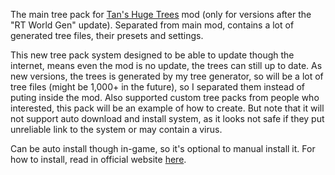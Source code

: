 The main tree pack for [Tan's Huge Trees](https://legacy.curseforge.com/minecraft/mc-mods/tan-huge-trees) mod (only for versions after the "RT World Gen" update). Separated from main mod, contains a lot of generated tree files, their presets and settings.

This new tree pack system designed to be able to update though the internet, means even the mod is no update, the trees can still up to date. As new versions, the trees is generated by my tree generator, so will be a lot of tree files (might be 1,000+ in the future), so I separated them instead of puting inside the mod. Also supported custom tree packs from people who interested, this pack will be an example of how to create. But note that it will not support auto download and install system, as it looks not safe if they put unreliable link to the system or may contain a virus.

Can be auto install though in-game, so it's optional to manual install it. For how to install, read in official website [here](https://sites.google.com/view/tannyjung/minecraft-projects/tans-huge-trees/installation).
